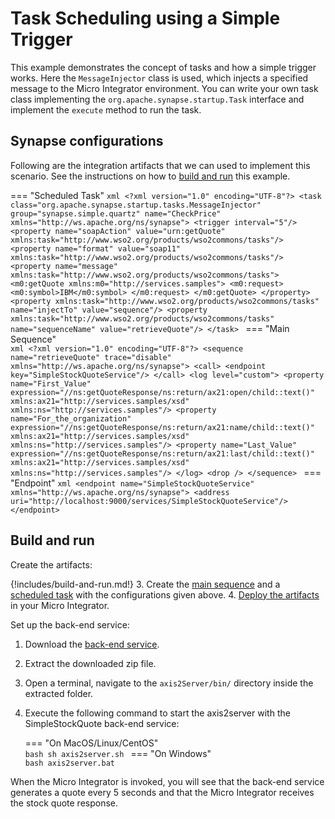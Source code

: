 # Task Scheduling using a Simple Trigger
This example demonstrates the concept of tasks and how a simple trigger works. Here the `MessageInjector` class is used, which injects a specified message to the Micro Integrator environment. You can write your own task class implementing the `org.apache.synapse.startup.Task` interface and implement the `execute` method to run the task.

## Synapse configurations

Following are the integration artifacts that we can used to implement this scenario. See the instructions on how to [build and run](#build-and-run) this example.

=== "Scheduled Task"
    ```xml
    <?xml version="1.0" encoding="UTF-8"?>
    <task class="org.apache.synapse.startup.tasks.MessageInjector" group="synapse.simple.quartz" name="CheckPrice" xmlns="http://ws.apache.org/ns/synapse">
        <trigger interval="5"/>
        <property name="soapAction" value="urn:getQuote" xmlns:task="http://www.wso2.org/products/wso2commons/tasks"/>
        <property name="format" value="soap11" xmlns:task="http://www.wso2.org/products/wso2commons/tasks"/>
        <property name="message" xmlns:task="http://www.wso2.org/products/wso2commons/tasks">
            <m0:getQuote xmlns:m0="http://services.samples">
                <m0:request>
                    <m0:symbol>IBM</m0:symbol>
                </m0:request>
            </m0:getQuote>
        </property>
        <property xmlns:task="http://www.wso2.org/products/wso2commons/tasks" name="injectTo" value="sequence"/>
        <property xmlns:task="http://www.wso2.org/products/wso2commons/tasks" name="sequenceName" value="retrieveQuote"/>
    </task>
    ```
=== "Main Sequence"    
    ```xml
    <?xml version="1.0" encoding="UTF-8"?>
    <sequence name="retrieveQuote" trace="disable" xmlns="http://ws.apache.org/ns/synapse">
        <call>
            <endpoint key="SimpleStockQuoteService"/>
        </call>
        <log level="custom">
            <property name="First_Value"
                expression="//ns:getQuoteResponse/ns:return/ax21:open/child::text()"
                xmlns:ax21="http://services.samples/xsd" xmlns:ns="http://services.samples"/>
            <property name="For_the_organization"
                expression="//ns:getQuoteResponse/ns:return/ax21:name/child::text()"
                xmlns:ax21="http://services.samples/xsd" xmlns:ns="http://services.samples"/>
            <property name="Last_Value"
                expression="//ns:getQuoteResponse/ns:return/ax21:last/child::text()"
                xmlns:ax21="http://services.samples/xsd" xmlns:ns="http://services.samples"/>
        </log>
        <drop />
    </sequence>
    ```
=== "Endpoint"
    ```xml
    <endpoint name="SimpleStockQuoteService" xmlns="http://ws.apache.org/ns/synapse">
        <address uri="http://localhost:9000/services/SimpleStockQuoteService"/>
     </endpoint>
    ```

## Build and run

Create the artifacts:

{!includes/build-and-run.md!}
3. Create the [main sequence]({{base_path}}/develop/creating-artifacts/creating-reusable-sequences) and a [scheduled task]({{base_path}}/develop/creating-artifacts/creating-scheduled-task) with the configurations given above.
4. [Deploy the artifacts]({{base_path}}/develop/deploy-artifacts) in your Micro Integrator.

Set up the back-end service:

1. Download the [back-end service](https://github.com/wso2-docs/WSO2_EI/blob/master/Back-End-Service/axis2Server.zip).
2. Extract the downloaded zip file.
3. Open a terminal, navigate to the `axis2Server/bin/` directory inside the extracted folder.
4. Execute the following command to start the axis2server with the SimpleStockQuote back-end service:

    === "On MacOS/Linux/CentOS"   
          ```bash
          sh axis2server.sh
          ```
    === "On Windows"              
          ```bash
          axis2server.bat
          ```

When the Micro Integrator is invoked, you will see that the back-end service generates a quote every 5 seconds and that the Micro Integrator receives the stock quote response.
